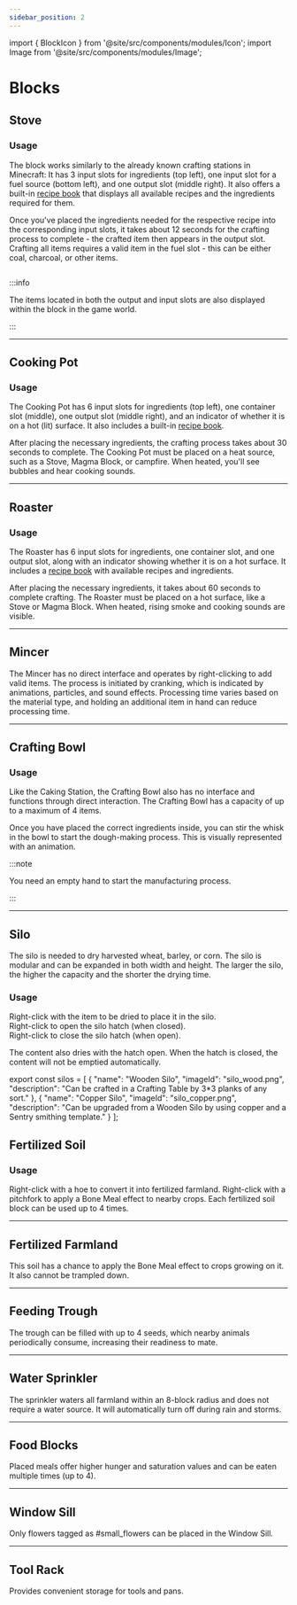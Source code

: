 ```yaml
---
sidebar_position: 2
---
```


import { BlockIcon } from '@site/src/components/modules/Icon';
import Image from '@site/src/components/modules/Image';

# Blocks

## Stove
<BlockIcon modId="farmcharm" imageId="stove.png" description="The Stove is your primary crafting station for making pastries and bread. It also serves as a heat source for the Cooking Pot." pixelated="false" />

### Usage
The block works similarly to the already known crafting stations in Minecraft: It has 3 input slots for ingredients (top left), one input slot for a fuel source (bottom left), and one output slot (middle right). It also offers a built-in [recipe book](common.md#recipe-book) that displays all available recipes and the ingredients required for them.

Once you've placed the ingredients needed for the respective recipe into the corresponding input slots, it takes about 12 seconds for the crafting process to complete - the crafted item then appears in the output slot. Crafting all items requires a valid item in the fuel slot - this can be either coal, charcoal, or other items.

<Image modId="bakery" imageId="stove_gui.png" align="center" />

:::info

The items located in both the output and input slots are also displayed within the block in the game world.

:::

***

## Cooking Pot
<BlockIcon modId="farmcharm" imageId="cooking_pot.png" description="Used to prepare basic meals when placed on a heat source." />

### Usage
The Cooking Pot has 6 input slots for ingredients (top left), one container slot (middle), one output slot (middle right), and an indicator of whether it is on a hot (lit) surface. It also includes a built-in [recipe book](common.md#recipe-book).

After placing the necessary ingredients, the crafting process takes about 30 seconds to complete. The Cooking Pot must be placed on a heat source, such as a Stove, Magma Block, or campfire. When heated, you'll see bubbles and hear cooking sounds.

***

## Roaster
<BlockIcon modId="farmcharm" imageId="roaster.png" description="Used mainly for preparing larger meals. Requires a heat source." />

### Usage
The Roaster has 6 input slots for ingredients, one container slot, and one output slot, along with an indicator showing whether it is on a hot surface. It includes a [recipe book](common.md#recipe-book) with available recipes and ingredients.

After placing the necessary ingredients, it takes about 60 seconds to complete crafting. The Roaster must be placed on a hot surface, like a Stove or Magma Block. When heated, rising smoke and cooking sounds are visible.

***

## Mincer
<BlockIcon modId="farmcharm" imageId="mincer.png" description="Used for processing various items, including meat and other materials." />

The Mincer has no direct interface and operates by right-clicking to add valid items. The process is initiated by cranking, which is indicated by animations, particles, and sound effects. Processing time varies based on the material type, and holding an additional item in hand can reduce processing time.

***

## Crafting Bowl
<BlockIcon modId="farmcharm" imageId="crafting_bowl.png" description="The Crafting Bowl is used to make various types of dough." />

### Usage
Like the Caking Station, the Crafting Bowl also has no interface and functions through direct interaction. The Crafting Bowl has a capacity of up to a maximum of 4 items.

Once you have placed the correct ingredients inside, you can stir the whisk in the bowl to start the dough-making process. This is visually represented with an animation.

:::note

You need an empty hand to start the manufacturing process.

:::

***

## Silo
The silo is needed to dry harvested wheat, barley, or corn. The silo is modular and can be expanded in both width and height. The larger the silo, the higher the capacity and the shorter the drying time.

### Usage
Right-click with the item to be dried to place it in the silo.\
Right-click to open the silo hatch (when closed).\
Right-click to close the silo hatch (when open).

The content also dries with the hatch open. When the hatch is closed, the content will not be emptied automatically.

<BlockList modId="brewery" list={silos} />

export const silos = [
{
"name": "Wooden Silo",
"imageId": "silo_wood.png",
"description": "Can be crafted in a Crafting Table by 3*3 planks of any sort."
},
{
"name": "Copper Silo",
"imageId": "silo_copper.png",
"description": "Can be upgraded from a Wooden Silo by using copper and a Sentry smithing template."
}
];

## Fertilized Soil
<BlockIcon modId="farmcharm" imageId="fertilized_soil.png" description="Can be used to quickly grow fields or converted to [fertilized farmland](blocks#fertilized-farmland)." pixelated="false" />

### Usage
Right-click with a hoe to convert it into fertilized farmland. Right-click with a pitchfork to apply a Bone Meal effect to nearby crops. Each fertilized soil block can be used up to 4 times.

***

## Fertilized Farmland
<BlockIcon modId="farmcharm" imageId="fertilized_farmland.png" description="Enhanced farmland that boosts crop growth and resists trampling." pixelated="false" />

This soil has a chance to apply the Bone Meal effect to crops growing on it. It also cannot be trampled down.

***

## Feeding Trough
<BlockIcon modId="farmcharm" imageId="feeding_trough.png" description="Holds seeds to feed nearby animals, enabling breeding readiness." pixelated="false" />

The trough can be filled with up to 4 seeds, which nearby animals periodically consume, increasing their readiness to mate.

***

## Water Sprinkler
<BlockIcon modId="farmcharm" imageId="water_sprinkler.png" description="Used to irrigate farmland within an 8-block radius." pixelated="false" />

The sprinkler waters all farmland within an 8-block radius and does not require a water source. It will automatically turn off during rain and storms.

***

## Food Blocks
<BlockIcon modId="farmcharm" imageId="food_blocks.png" description="Placed meals that serve as both decoration and sustenance." pixelated="false" />

Placed meals offer higher hunger and saturation values and can be eaten multiple times (up to 4).

***

## Window Sill
<BlockIcon modId="farmcharm" imageId="window_sill.png" description="Holds up to 2 small flowers for decoration." />

Only flowers tagged as #small_flowers can be placed in the Window Sill.

***

## Tool Rack
<BlockIcon modId="farmcharm" imageId="tool_rack.png" description="Ideal for storing tools and pans." />

Provides convenient storage for tools and pans.